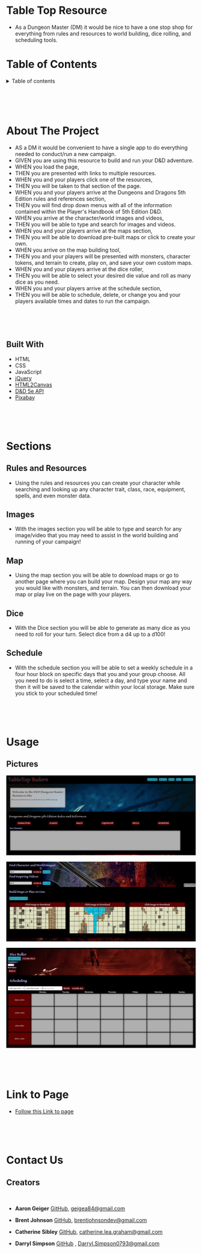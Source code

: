 # Table Top Resource

* As a Dungeon Master (DM) it would be nice to have a one stop shop for everything from rules and resources to world building, dice rolling, and scheduling tools.

# Table of Contents

<details>
<summary> Table of contents</summary>

 * [About the Project](#About-The-Project)
    * [Built With](#built-with)
* [Sections](#sections)
    * [Character List](#Character-list)
    * [Images](#images)
    * [Map](#map)
    * [Dice](#dice)
    * [Schedule](#schedule)

* [Usage](#usage)
    * [Pictures](#pictures)

* [Link to Page](#link-to-page)

* [Contact](#contact-us)
    * [Creators](#creators)

</details>


</br>
</br>
</br>
</br>




# About The Project

* AS a DM it would be convenient to have a single app to do everything needed to conduct/run a new campaign.
* GIVEN you are using this resource to build and run your D&D adventure.
* WHEN you load the page,
* THEN you are presented with links to multiple resources.
* WHEN you and your players click one of the resources,
* THEN you will be taken to that section of the page.
* WHEN you and your players arrive at the Dungeons and Dragons 5th Edition rules and references section,
* THEN you will find drop down menus with all of the information contained within the Player's Handbook of 5th Edition D&D. 
* WHEN you arrive at the character/world images and videos,
* THEN you will be able to type and search for images and videos.
* WHEN you and your players arrive at the maps section,
* THEN you will be able to download pre-built maps or click to create your own.
* WHEN you arrive on the map building tool,
* THEN you and your players will be presented with monsters, character tokens, and terrain to create, play on, and save your own custom maps.
* WHEN you and your players arrive at the dice roller,
* THEN you will be able to select your desired die value and roll as many dice as you need.
* WHEN you and your players arrive at the schedule section,
* THEN you will be able to schedule, delete, or change you and your players available times and dates to run the campaign.

</br>
</br>
</br>

## Built With
 * HTML
 * CSS 
 * JavaScript
 * [jQuery](https://jquery.com/)
 * [HTML2Canvas](https://html2canvas.hertzen.com/)
 * [D&D 5e API](https://www.dnd5eapi.co/)
 * [Pixabay](https://pixabay.com/)


</br>
</br>
</br>

# Sections

## Rules and Resources
* Using the rules and resources you can create your character while searching and looking up any character trait, class, race, equipment, spells, and even monster data.

## Images
* With the images section you will be able to type and search for any image/video that you may need to assist in the world building and running of your campaign!

## Map
* Using the map section you will be able to download maps or go to another page where you can build your map. Design your map any way you would like with monsters, and terrain. You can then download your map or play live on the page with your players.

## Dice
* With the Dice section you will be able to generate as many dice as you need to roll for your turn. Select dice from a d4 up to a d100!

## Schedule

* With the schedule section you will be able to set a weekly schedule in a four hour block on specific days that you and your group choose. All you need to do is select a time, select a day, and type your name and then it will be saved to the calendar within your local storage. Make sure you stick to your scheduled time!

</br>
</br>
</br>

# Usage

## Pictures

![ScreenShot1of3](assets/images/image00.png)

![ScreenShot2of3](assets/images/image01.png)

![ScreenShot3of3](assets/images/image02.png)

</br>
</br>
</br>

# Link to Page

* [Follow this Link to page](https://cgsdesign.github.io/table-top-resource/)

</br>
</br>
</br>

# Contact Us

## Creators
</br>

* **Aaron Geiger** [GitHub](https://github.com/geigea84), [geigea84@gmail.com](mailto:geigea84@gmail.com)

* **Brent Johnson** [GitHub](https://github.com/uberbrent), [brentjohnsondev@gmail.com](mailto:brentjohnsondev@gmail.com)

* **Catherine Sibley** [GitHub](https://github.com/cgsdesign), [catherine.lea.graham@gmail.com](mailto:catherine.lea.graham@gmail.com)

* **Darryl Simpson** [GitHub](https://github.com/DarrylSimpson) , [Darryl.Simpson0793@gmail.com](mailto:Darryl.Simpson0793@gmail.com)

